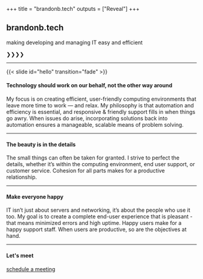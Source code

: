 +++
title = "brandonb.tech"
outputs = ["Reveal"]
+++

## brandonb.tech

making developing and managing IT easy and efficient

❯❯❯❯

---

{{< slide id="hello" transition="fade" >}}

#### Technology should work on our behalf, not the other way around

My focus is on creating efficient, user-friendly computing environments that leave more time to work — and relax.  My philosophy is that automation and efficiency is essential, and responsive & friendly support fills in when things go awry.  When issues do arise, incorporating solutions back into automation ensures a manageable, scalable means of problem solving.

---

#### The beauty is in the details

The small things can often be taken for granted.  I strive to perfect the details, whether it’s within the computing environment, end user support, or customer service.  Cohesion for all parts makes for a productive relationship.

---

#### Make everyone happy

IT isn’t just about servers and networking, it’s about the people who use it too.  My goal is to create a complete end-user experience that is pleasant - that means minimized errors and high uptime.  Happy users make for a happy support staff.  When users are productive, so are the objectives at hand.

---

#### Let's meet

[schedule a meeting](https://cal.com/brandonb.tech)


<!-- Start of brandonb Zendesk Widget script -->
<script id="ze-snippet" src="https://static.zdassets.com/ekr/snippet.js?key=7f79bcb7-98bf-413d-b7cd-9c97d3644c37"> </script>
<!-- End of brandonb Zendesk Widget script -->